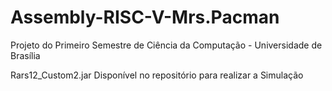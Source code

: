 # Assembly-RISC-V-Mrs.Pacman


Projeto do Primeiro Semestre de Ciência da Computação - Universidade de Brasília

Rars12_Custom2.jar Disponível no repositório para realizar a Simulação

